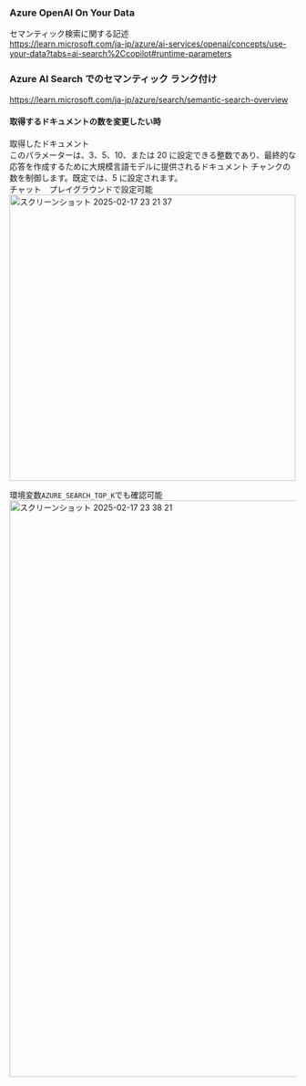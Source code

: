 ### Azure OpenAI On Your Data
セマンティック検索に関する記述<br>
https://learn.microsoft.com/ja-jp/azure/ai-services/openai/concepts/use-your-data?tabs=ai-search%2Ccopilot#runtime-parameters

### Azure AI Search でのセマンティック ランク付け
https://learn.microsoft.com/ja-jp/azure/search/semantic-search-overview<br>
#### 取得するドキュメントの数を変更したい時

取得したドキュメント<br>
このパラメーターは、3、5、10、または 20 に設定できる整数であり、最終的な応答を作成するために大規模言語モデルに提供されるドキュメント チャンクの数を制御します。既定では、5 に設定されます。<br>
チャット　プレイグラウンドで設定可能<br>
<img width="502" alt="スクリーンショット 2025-02-17 23 21 37" src="https://github.com/user-attachments/assets/dcb05f3f-c667-4a3c-8dc9-3754fc5fb9ee" />

環境変数`AZURE_SEARCH_TOP_K`でも確認可能<br>
<img width="1011" alt="スクリーンショット 2025-02-17 23 38 21" src="https://github.com/user-attachments/assets/60880606-b48c-4e27-9ede-352bf7b60839" />
